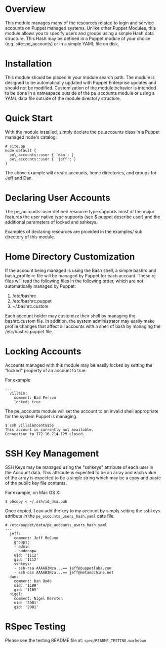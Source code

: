 # Overview #

This module manages many of the resources related to login and service accounts
on Puppet managed systems.  Unlike other Puppet Modules, this module allows you
to specify users and groups using a simple Hash data structure.  This Hash may
be defined in a Puppet module of your choice (e.g. site::pe\_accounts) or in a
simple YAML file on disk.

# Installation #

This module should be placed in your module search path.  The module is
designed to be automatically updated with Puppet Enterprise updates and should
not be modified.  Customization of the module behavior is intended to be done
in a namespace outside of the pe\_accounts module or using a YAML data file
outside of the module directory structure.

# Quick Start #

With the module installed, simply declare the pe\_accounts class in a Puppet
managed node's catalog:

    # site.pp
    node default {
      pe\_accounts::user { 'dan': }
      pe\_accounts::user { 'jeff': }
    }

The above example will create accounts, home directories, and groups for Jeff
and Dan.

# Declaring User Accounts #

The pe\_accounts::user defined resource type supports most of the major features
the user native type supports (see $ puppet describe user) and the additional
parameters of locked and sshkeys.

Examples of declaring resources are provided in the examples/ sub directory of
this module.

# Home Directory Customization #

If the account being managed is using the Bash shell, a simple bashrc and
bash\_profile rc file will be managed by Puppet for each account.  These rc
files will read the following files in the following order, which are not
automatically managed by Puppet:

 1. /etc/bashrc
 2. /etc/bashrc.puppet
 3. ~/.bashrc.custom

Each account holder may customize their shell by managing the bashrc.custom
file.  In addition, the system administrator may easily make profile changes
that affect all accounts with a shell of bash by managing the
/etc/bashrc.puppet file.

# Locking Accounts #

Accounts managed with this module may be easily locked by setting the "locked"
property of an account to true.

For example:

    --- 
      villain:
        comment: Bad Person
        locked: true

The pe\_accounts module will set the account to an invalid shell appropriate for
the system Puppet is managing.

    $ ssh villain@centos56
    This account is currently not available.
    Connection to 172.16.214.129 closed.

# SSH Key Management #

SSH Keys may be managed using the "sshkeys" attribute of each user in the
Account data.  This attribute is expected to be an array and each value of the
array is expected to be a single string which may be a copy and paste of the
public key file contents.

For example, on Mac OS X:

    $ pbcopy < ~/.ssh/id_dsa.pub

Once copied, I can add the key to my account by simply setting the sshkeys
attribute in the `pe_accounts_users_hash.yaml` date file:

    # /etc/puppet/data/pe_accounts_users_hash.yaml
    ---
      jeff:
        comment: Jeff McCune
        groups:
        - admin
        - sudonopw
        uid: '1112'
        gid: '1112'
        sshkeys:
        - ssh-rsa AAAAB3Nza...== jeff@puppetlabs.com
        - ssh-dss AAAAB3Nza...== jeff@metamachine.net
      dan:
        comment: Dan Bode
        uid: '1109'
        gid: '1109'
      nigel:
        comment: Nigel Kersten
        uid: '2001'
        gid: '2001'

# RSpec Testing #

Please see the testing README file at: `spec/README_TESTING.markdown`

